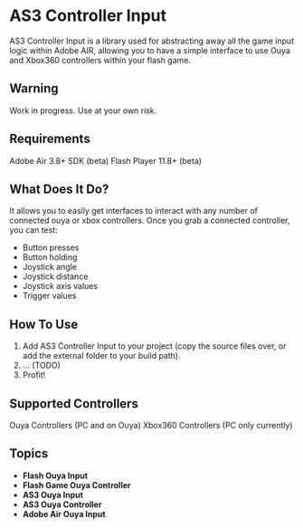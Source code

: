 AS3 Controller Input
====================

AS3 Controller Input is a library used for abstracting away all the game input logic within Adobe AIR, allowing you to have a simple interface to use Ouya and Xbox360 controllers within your flash game.

Warning
-------

Work in progress. Use at your own risk.

Requirements
------------
Adobe Air 3.8+ SDK (beta)
Flash Player 11.8+ (beta)

What Does It Do?
----------------

It allows you to easily get interfaces to interact with any number of connected ouya or xbox controllers. Once you grab a connected controller, you can test:

* Button presses
* Button holding
* Joystick angle
* Joystick distance
* Joystick axis values
* Trigger values

How To Use
----------

1. Add AS3 Controller Input to your project (copy the source files over, or add the external folder to your build path).
2. ... (TODO)
3. Profit!

Supported Controllers
---------------------

Ouya Controllers (PC and on Ouya)
Xbox360 Controllers (PC only currently)

Topics
------

* **Flash Ouya Input**
* **Flash Game Ouya Controller**
* **AS3 Ouya Input**
* **AS3 Ouya Controller**
* **Adobe Air Ouya Input**